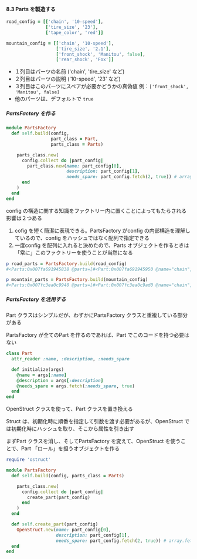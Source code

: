 #### 8.3 Parts を製造する

```ruby
road_config = [['chain', '10-speed'],
               ['tire_size', '23'],
               ['tape_color', 'red']]

mountain_config = [['chain', '10-speed'],
                   ['tire_size', '2.1'],
                   ['front_shock', 'Manitou', false],
                   ['rear_shock', 'Fox']]
```

- １列目はパーツの名前 ('chain', 'tire_size' など)
- ２列目はパーツの説明 ('10-speed', '23' など)
- ３列目はこのパーツにスペアが必要かどうかの真偽値 例：``['front_shock', 'Manitou', false]``
- 他のパーツは、デフォルトで ``true``

##### PartsFactory を作る

```ruby
module PartsFactory
  def self.build(config,
                 part_class = Part,
                 parts_class = Parts)

    parts_class.new(
      config.collect do |part_config|
        part_class.new(name: part_config[0],
                       description: part_config[1],
                       needs_spare: part_config.fetch(2, true)) # array.fetch(index, default)
      end
    )
  end
end
```

config の構造に関する知識をファクトリー内に置くことによってもたらされる影響は２つある

1. cofig を短く簡潔に表現できる。PartsFactory がconfig の内部構造を理解しているので、config をハッシュではなく配列で指定できる
2. 一度config を配列に入れると決めたので、Parts オブジェクトを作るときは「常に」このファクトリーを使うことが当然になる

```ruby
p road_parts = PartsFactory.build(road_config)
#<Parts:0x007fa691945838 @parts=[#<Part:0x007fa691945950 @name="chain", @description="10-speed", @needs_spare=true>, #<Part:0x007fa691945900 @name="tire_size", @description="23", @needs_spare=true>, #<Part:0x007fa691945860 @name="tape_color", @description="red", @needs_spare=true>]>

p mountain_parts = PartsFactory.build(mountain_config)
#<Parts:0x007fc3ea0c9940 @parts=[#<Part:0x007fc3ea0c9ad0 @name="chain", @description="10-speed", @needs_spare=true>, #<Part:0x007fc3ea0c9a58 @name="tire_size", @description="2.1", @needs_spare=true>, #<Part:0x007fc3ea0c99e0 @name="front_shock", @description="Manitou", @needs_spare=false>, #<Part:0x007fc3ea0c9968 @name="rear_shock", @description="Fox", @needs_spare=true>]>
```

##### PartsFactory を活用する

Part クラスはシンプルだが、わずかにPartsFactory クラスと重複している部分がある

PartsFactory が全てのPart を作るのであれば、Part でこのコードを持つ必要はない

```ruby
class Part
  attr_reader :name, :description, :needs_spare

  def initialize(args)
    @name = args[:name]
    @description = args[:description]
    @needs_spare = args.fetch(:needs_spare, true)
  end
end
```

OpenStruct クラスを使って、Part クラスを置き換える

Struct は、初期化時に順番を指定して引数を渡す必要があるが、OpenStruct では初期化時にハッシュを取り、そこから属性を引き出す

まずPart クラスを消し、そしてPartsFactory を変えて、OpenStruct を使うことで、Part 「ロール」を担うオブジェクトを作る


```ruby
require 'ostruct'

module PartsFactory
  def self.build(config, parts_class = Parts)

    parts_class.new(
      config.collect do |part_config|
        create_part(part_config)
      end
    )
  end

  def self.create_part(part_config)
    OpenStruct.new(name: part_config[0],
                   description: part_config[1],
                   needs_spare: part_config.fetch(2, true)) # array.fetch(index, default)
  end
end
```
